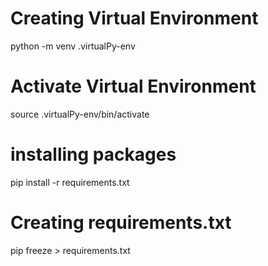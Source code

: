 # Creating Virtual Environment
python -m venv .virtualPy-env 

# Activate Virtual Environment
source .virtualPy-env/bin/activate

# installing packages
pip install -r requirements.txt

# Creating requirements.txt
pip freeze > requirements.txt